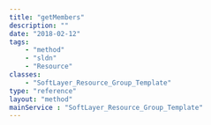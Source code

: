 ```yaml
---
title: "getMembers"
description: ""
date: "2018-02-12"
tags:
    - "method"
    - "sldn"
    - "Resource"
classes:
    - "SoftLayer_Resource_Group_Template"
type: "reference"
layout: "method"
mainService : "SoftLayer_Resource_Group_Template"
---
```

